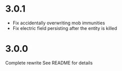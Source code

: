 # 3.0.1

- Fix accidentally overwriting mob immunities
- Fix electric field persisting after the entity is killed

# 3.0.0

Complete rewrite
See README for details